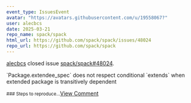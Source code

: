 ```yaml
---
event_type: IssuesEvent
avatar: "https://avatars.githubusercontent.com/u/19558067?"
user: alecbcs
date: 2025-03-21
repo_name: spack/spack
html_url: https://github.com/spack/spack/issues/48024
repo_url: https://github.com/spack/spack
---
```


<a href='https://github.com/alecbcs' target='_blank'>alecbcs</a> closed issue <a href='https://github.com/spack/spack/issues/48024' target='_blank'>spack/spack#48024</a>.

<p>`Package.extendee_spec` does not respect conditional `extends` when extended package is transitively dependent</p><small>### Steps to reproduce...</small><a href='https://github.com/spack/spack/issues/48024' target='_blank'>View Comment</a>